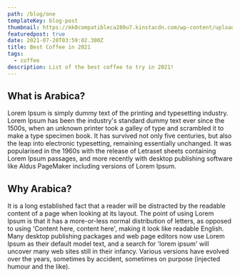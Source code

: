 ```yaml
---
path: /blog/one
templateKey: blog-post
thumbnail: https://mk0compatibleca280u7.kinstacdn.com/wp-content/uploads/2018/04/Arabica_vs_Robusta_Coffee_Whats-_the-_difference.jpg
featuredpost: true
date: 2021-07-28T03:59:02.300Z
title: Best Coffee in 2021
tags:
  - coffee
description: List of the best coffee to try in 2021!
---
```

## What is Arabica?

Lorem Ipsum is simply dummy text of the printing and typesetting industry. Lorem Ipsum has been the industry's standard dummy text ever since the 1500s, when an unknown printer took a galley of type and scrambled it to make a type specimen book. It has survived not only five centuries, but also the leap into electronic typesetting, remaining essentially unchanged. It was popularised in the 1960s with the release of Letraset sheets containing Lorem Ipsum passages, and more recently with desktop publishing software like Aldus PageMaker including versions of Lorem Ipsum.

## Why Arabica?

It is a long established fact that a reader will be distracted by the readable content of a page when looking at its layout. The point of using Lorem Ipsum is that it has a more-or-less normal distribution of letters, as opposed to using 'Content here, content here', making it look like readable English. Many desktop publishing packages and web page editors now use Lorem Ipsum as their default model text, and a search for 'lorem ipsum' will uncover many web sites still in their infancy. Various versions have evolved over the years, sometimes by accident, sometimes on purpose (injected humour and the like).